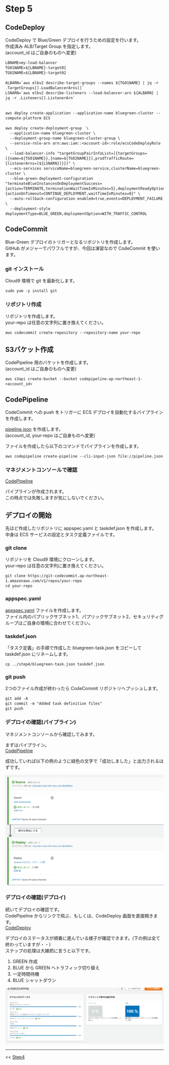 # Step 5

## CodeDeploy
CodeDeploy で Blue/Green デプロイを行うための設定を行います。  
作成済み ALB/Target Group を指定します。  
(account_id  はご自身のものへ変更)  


```
LBNAME=my-load-balancer
TG01NAME=${LBNAME}-target01
TG02NAME=${LBNAME}-target02

ALBARN=`aws elbv2 describe-target-groups --names ${TG01NAME} | jq -r .TargetGroups[].LoadBalancerArns[]`
LSNARN=`aws elbv2 describe-listeners --load-balancer-arn ${ALBARN} | jq -r .Listeners[].ListenerArn`


aws deploy create-application --application-name bluegreen-cluster --compute-platform ECS

aws deploy create-deployment-group  \
  --application-name bluegreen-cluster \
  --deployment-group-name bluegreen-cluster-group \
  --service-role-arn arn:aws:iam::<account-id>:role/ecsCodeDeployRole \
  --load-balancer-info "targetGroupPairInfoList=[{targetGroups=[{name=${TG01NAME}},{name=${TG02NAME}}],prodTrafficRoute={listenerArns=[${LSNARN}]}}]" \
  --ecs-services serviceName=bluegreen-service,clusterName=bluegreen-cluster \
  --blue-green-deployment-configuration "terminateBlueInstancesOnDeploymentSuccess={action=TERMINATE,terminationWaitTimeInMinutes=5},deploymentReadyOption={actionOnTimeout=CONTINUE_DEPLOYMENT,waitTimeInMinutes=0}" \
  --auto-rollback-configuration enabled=true,events=DEPLOYMENT_FAILURE \
  --deployment-style deploymentType=BLUE_GREEN,deploymentOption=WITH_TRAFFIC_CONTROL
```


## CodeCommit
Blue-Green デプロイのトリガーとなるリポジトリを作成します。  
GitHub がメジャーでパワフルですが、今回は演習なので CodeCommit を使います。  

### git インストール
Cloud9 環境で git を最新化します。  

```
sudo yum -y install git
```

### リポジトリ作成
リポジトリを作成します。  
your-repo は任意の文字列に置き換えてください。  

```
aws codecommit create-repository --repository-name your-repo
```

## S3バケット作成
CodePipeline 用のバケットを作成します。  
(account_id  はご自身のものへ変更)  

```
aws s3api create-bucket --bucket codepipeline-ap-northeast-1-<account_id>
```

## CodePipeline
CodeCommit への push をトリガーに ECS デプロイを自動化するパイプラインを作成します。  

[pipeline.json](pipeline.json) を作成します。  
(account_id, your-repo はご自身ものへ変更)  

ファイルを作成したら以下のコマンドでパイプラインを作成します。  
```
aws codepipeline create-pipeline --cli-input-json file://pipeline.json
```

### マネジメントコンソールで確認
<a href="https://ap-northeast-1.console.aws.amazon.com/codesuite/codepipeline/start?region=ap-northeast-1" target="_blank">CodePipeline</a>  

パイプラインが作成されます。  
この時点では失敗しますが気にしないでください。  


## デプロイの開始
先ほど作成したリポジトリに appspec.yaml と taskdef.json を作成します。  
中身は ECS サービスの設定とタスク定義ファイルです。  

### git clone
リポジトリを Cloud9 環境にクローンします。  
your-repo は任意の文字列に置き換えてください。  

```
git clone https://git-codecommit.ap-northeast-1.amazonaws.com/v1/repos/your-repo
cd your-repo
```

### appspec.yaml
[appspec.yaml](appspec.yaml) ファイルを作成します。  
ファイル内のパプリックサブネット1、パプリックサブネット2、セキュリティグループはご自身の環境に合わせてください。  

### taskdef.json
「タスク定義」の手順で作成した bluegreen-task.json をコピーして taskdef.json にリネームします。  

```
cp ../step4/bluegreen-task.json taskdef.json
```


### git push
2つのファイル作成が終わったら CodeCommit リポジトリへプッシュします。  

```
git add -A
git commit -m "Added task definition files"
git push 
```

### デプロイの確認(パイプライン)
マネジメントコンソールから確認してみます。  

まずはパイプライン。  
<a href="https://ap-northeast-1.console.aws.amazon.com/codesuite/codepipeline/start?region=ap-northeast-1" target="_blank">CodePipeline</a>  

成功していれば以下の例のように緑色の文字で「成功しました」と出力されるはずです。  

![image](2020-10-13_15h46_16.png)


### デプロイの確認(デプロイ)
続いてデプロイの確認です。  
CodePipeline からリンクで飛ぶ、もしくは、CodeDeploy 画面を直接開きます。  
<a href="https://ap-northeast-1.console.aws.amazon.com/codesuite/codedeploy/start?region=ap-northeast-1" target="_blank">CodeDeploy</a>  

デプロイのステータスが順番に進んでいる様子が確認できます。(下の例は全て終わっていますが・・)   
ステップの処理は大雑把に言うと以下です。  

1. GREEN 作成
2. BLUE から GREEN へトラフィック切り替え
3. 一定時間待機
4. BLUE シャットダウン

![image](2020-10-13_15h49_16.png)


----

<< [Step4](../step4/README.md)